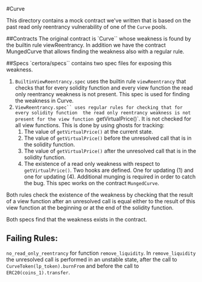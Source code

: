 
#Curve 

This directory contains a mock contract we've written that is based on the past 
read only reentrancy vulnerability of one of the `Curve`
 pools. 

##Contracts
The original contract is `Curve`` whose weakness is found by the builtin rule viewReentrancy. In addition we have the
contract MungedCurve that allows finding the weakness also with a regular rule.

##Specs
`certora/specs`` contains two spec files for exposing this weakness.

1. `BuiltinViewReentrancy.spec` uses the builtin rule `viewReentrancy` that checks that for every solidity function and every
   view function the read only reentrancy weakness is not present. This spec is used for finding the weakness in Curve.
2. `ViewReentrancy.spec`` uses regular rules for checking that for every solidity function 
    the read only reentrancy weakness is not present for the view function `getVirtualPrice()`. It is not checked for all
    view functions.
    This is done by using ghosts for tracking:
    1. The value of `getVirtualPrice()` at the current state.
    2. The value of `getVirtualPrice()` before the unresolved call that is in the solidity function.
    3. The value of `getVirtualPrice()` after the unresolved call that is in the solidity function.
    4. The existence of a read only weakness with respect to `getVirtualPrice()`.
    Two hooks are defined. One for updating (1) and one for updating (4).
    Additional munging is required in order to catch the bug. This spec works on the contract `MungedCurve`.

Both rules check the existence of the weakness by checking 
that the result of a view function after an
unresolved call is equal either to the result of this view function at the beginning or at the end of the 
solidity function.

Both specs find that the weakness exists in the contract.

## Failing Rules:
`no_read_only_reentrancy` for function `remove_liquidity`. In `remove_liquidity` the unresolved call is performed in an unstable
state, after the call to `CurveToken(lp_token).burnFrom` and before the call to `ERC20(coins_1).transfer`.
